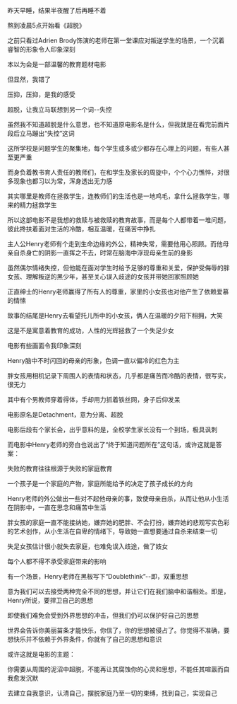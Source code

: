 


昨天早睡，结果半夜醒了后再睡不着

熬到凌晨5点开始看《超脱》

之前只看过Adrien Brody饰演的老师在第一堂课应对叛逆学生的场景，一个沉着睿智的形象令人印象深刻

本以为会是一部温馨的教育题材电影

但显然，我错了

压抑，压抑，是我的感受

超脱，让我立马联想到另一个词--失控

虽然我不知道超脱是什么意思，也不知道原电影名是什么，但我就是在看完前面片段后立马蹦出“失控”这词

这所学校是问题学生的聚集地，每个学生或多或少都存在心理上的问题，有些人甚至更严重

而身负着教书育人责任的教师们，在和学生及家长的周旋中，个个心力憔悴，对很多现象也都习以为常，浑身透出无力感

其实哪里是教师在拯救学生，连教师们的生活也是一地鸡毛，拿什么拯救学生，哪来的精力拯救学生

所以这部电影不是我想的救赎与被救赎的教育故事，而是每个人都带着一堆问题，彼此搀扶着面对生活的冷酷，相互温暖，在痛苦中挣扎

主人公Henry老师有个走到生命边缘的外公，精神失常，需要他用心照顾。而他母亲自杀身亡的阴影一直挥之不去，时常在脑海中浮现母亲生前的身影

虽然偶尔情绪失控，但他能在面对学生时给予足够的尊重和关爱，保护受侮辱的胖女孩、理解叛逆的黑少年，甚至关心误入歧途的女孩并带她回家照顾她

正直绅士的Henry老师赢得了所有人的尊重，家里的小女孩也对他产生了依赖爱慕的情愫

故事的结尾是Henry去看望托儿所中的小女孩，俩人在温暖的夕阳下相拥，大笑

这是不是寓意着教育的成功，人性的光辉拯救了一个失足少女

电影有些画面令我印象深刻

Henry脑中不时闪回的母亲的形象，色调一直以偏冷的红色为主

胖女孩用相机记录下周围人的表情和状态，几乎都是痛苦而冷酷的表情，很写实，很无力

其中有个男教师穿着得体，手却用力抓着铁丝网，身子后仰发呆


电影原名是Detachment，意为分离、超脱

电影后段有个家长会，出乎意料的是，全校学生家长没有一个到场，极具讽刺

而电影中Henry老师的旁白也说出了“终于知道问题所在”这句话，或许这就是答案：

失败的教育往往根源于失败的家庭教育

一个孩子是一个家庭的产物，家庭所能给予的决定了孩子成长的方向

Henry老师的外公做出一些对不起他母亲的事，致使母亲自杀，从而让他从小生活在阴影中，一直在思念和痛苦中生活

胖女孩的家庭一直不能接纳她，嫌弃她的肥胖、不会打扮，嫌弃她的悲观写实色彩的艺术创作，从小生活在自卑的情绪下，导致她一直想要通过自杀来结束一切

失足女孩估计很小就失去家庭，也难免误入歧途，做了妓女

每个人都不得不承受家庭带来的影响

有一个场景，Henry老师在黑板写下“Doublethink”--即，双重思想

意为我们可以去接受两种完全不同的思想，并让它们在我们脑中和谐相处。即是，Henry所说，要捍卫自己的思想

即使我们难免会受到外界思想的冲击，但我们仍可以保护好自己的思想

世界会告诉你美丽苗条才能快乐，你信了，你的思想被侵占了。你觉得不准确，要想快乐并不依赖于外界条件，你就有了自己的思想和意识

或许这就是电影的主题：

你需要从周围的泥沼中超脱，不能再让其腐蚀你的心灵和思想，不能任其喧嚣而自我愈发沉默

去建立自我意识，认清自己，摆脱家庭乃至一切的束缚，找到自己，实现自己









